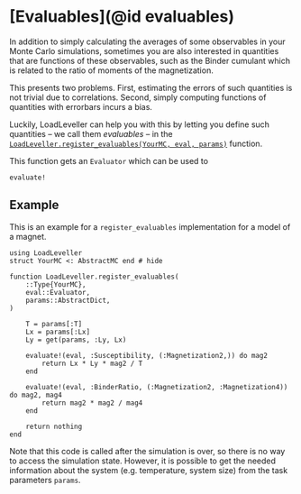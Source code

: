 # [Evaluables](@id evaluables)

In addition to simply calculating the averages of some observables in your Monte Carlo simulations, sometimes you are also interested in quantities that are functions of these observables, such as the Binder cumulant which is related to the ratio of moments of the magnetization.

This presents two problems. First, estimating the errors of such quantities is not trivial due to correlations. Second, simply computing functions of quantities with errorbars incurs a bias.

Luckily, LoadLeveller can help you with this by letting you define such quantities – we call them *evaluables* – in the [`LoadLeveller.register_evaluables(YourMC, eval, params)`](@ref) function.

This function gets an `Evaluator` which can be used to

```@docs
evaluate!
```

## Example

This is an example for a `register_evaluables` implementation for a model of a magnet.

```@example
using LoadLeveller
struct YourMC <: AbstractMC end # hide

function LoadLeveller.register_evaluables(
    ::Type{YourMC},
    eval::Evaluator,
    params::AbstractDict,
)

    T = params[:T]
    Lx = params[:Lx]
    Ly = get(params, :Ly, Lx)
    
    evaluate!(eval, :Susceptibility, (:Magnetization2,)) do mag2
        return Lx * Ly * mag2 / T
    end

    evaluate!(eval, :BinderRatio, (:Magnetization2, :Magnetization4)) do mag2, mag4
        return mag2 * mag2 / mag4
    end

    return nothing
end
```

Note that this code is called after the simulation is over, so there is no way to access the simulation state. However, it is possible to get the needed information about the system (e.g. temperature, system size) from the task parameters `params`.

